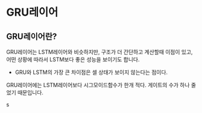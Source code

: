 # GRU레이어
## GRU레이어란?
GRU레이어는 LSTM레이어와 비슷하지만, 구조가 더 간단하고 계산할때 이점이 있고, 어떤 상황에 따라서 LSTM보다 좋은 성능을 보이기도 합니다.
- GRU와 LSTM의 가장 큰 차이점은 셀 상태가 보이지 않는다는 점이다.

GRU레이어에는 LSTM레이어보다 시그모이드함수가 한개 적다. 게이트의 수가 하나 줄었기 때문입니다. 

s